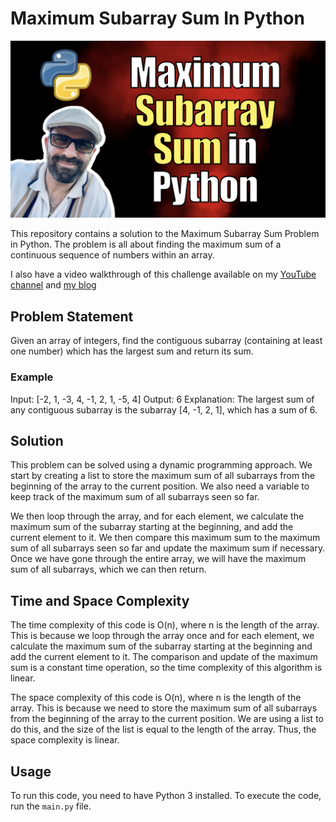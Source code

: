 # Maximum Subarray Sum In Python

[ ![Maximum Subarray Sum In Python](./image.png)](https://youtu.be/lN3iypqu-zI)

This repository contains a solution to the Maximum Subarray Sum Problem in Python. The problem is all about finding the maximum sum of a continuous sequence of numbers within an array. 

I also have a video walkthrough of this challenge available on my [YouTube channel](https://youtu.be/lN3iypqu-zI) and [my blog](https://kalbartal.net/maximum-subarray-sum-in-python)

## Problem Statement
Given an array of integers, find the contiguous subarray (containing at least one number) which has the largest sum and return its sum.

### Example 
Input: [-2, 1, -3, 4, -1, 2, 1, -5, 4]
Output: 6
Explanation: The largest sum of any contiguous subarray is the subarray [4, -1, 2, 1], which has a sum of 6.

## Solution 
This problem can be solved using a dynamic programming approach. We start by creating a list to store the maximum sum of all subarrays from the beginning of the array to the current position. We also need a variable to keep track of the maximum sum of all subarrays seen so far. 

We then loop through the array, and for each element, we calculate the maximum sum of the subarray starting at the beginning, and add the current element to it. We then compare this maximum sum to the maximum sum of all subarrays seen so far and update the maximum sum if necessary. Once we have gone through the entire array, we will have the maximum sum of all subarrays, which we can then return.

## Time and Space Complexity 
The time complexity of this code is O(n), where n is the length of the array. This is because we loop through the array once and for each element, we calculate the maximum sum of the subarray starting at the beginning and add the current element to it. The comparison and update of the maximum sum is a constant time operation, so the time complexity of this algorithm is linear. 

The space complexity of this code is O(n), where n is the length of the array. This is because we need to store the maximum sum of all subarrays from the beginning of the array to the current position. We are using a list to do this, and the size of the list is equal to the length of the array. Thus, the space complexity is linear. 

## Usage 
To run this code, you need to have Python 3 installed. To execute the code, run the `main.py` file.
